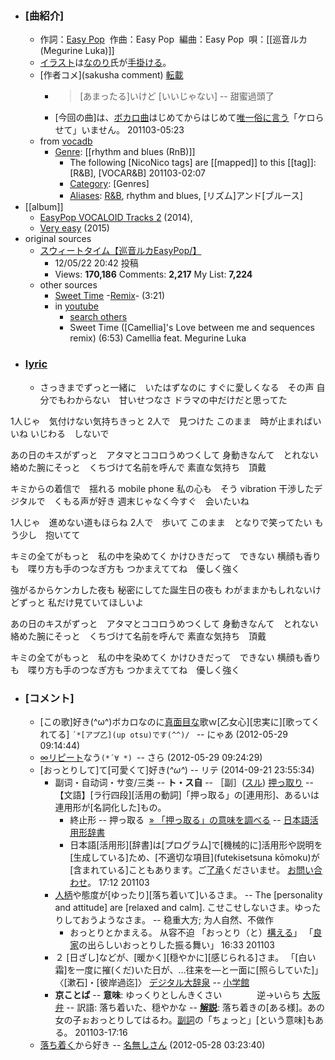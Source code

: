 - ### [曲紹介]
    - 作詞：[Easy Pop](https://w.atwiki.jp/hmiku/pages/6564.html)  
作曲：Easy Pop  
編曲：Easy Pop  
唄：[[巡音ルカ (Megurine Luka)]]
    - [イラスト]([[illustrator]])は[なのり](nanori)氏が[手掛ける](tegakeru)。 
    - [作者コメ](sakusha comment) [転載](tensai)
        - > [あまったる]いけど [いいじゃない] -- 甜蜜過頭了
        - [今回の曲]は、[ボカロ曲]([[VOCALOID]])はじめてからはじめて[唯一](yuiitsu)[俗に言う](zokuniiu)「ケロらせて」いません。
201103-05:23 
    - from [vocadb](https://vocadb.net/S/12446)
        - [Genre]([[genre]]): [[rhythm and blues (RnB)]]
            - The following [NicoNico tags] are [[mapped]] to this [[tag]]: [R&B], [VOCAR&B]
201103-02:07
            - [Category]([[category]]): [Genres]
            - [Aliases]([[alias]]): [R&B](https://vocadb.net/T/375/rnb), rhythm and blues, [リズム]アンド[ブルース]
- [[album]]
    - [EasyPop VOCALOID Tracks 2](https://vocadb.net/Al/8021) (2014),
    - [Very easy](https://vocadb.net/Al/15045) (2015)
- original sources 
    - [スウィートタイム【巡音ルカEasyPop/】](https://www.nicovideo.jp/watch/sm17894581)
        - 12/05/22 20:42 投稿
        - Views: **170,186** Comments: **2,217** My List: **7,224**
    - other sources 
        - [Sweet Time](https://vocadb.net/S/165862) -[Remix]([[remix]])- (3:21)
        - in [youtube](https://www.youtube.com/watch?v=mlOXCrn17ws)
            - [search others](http://www.youtube.com/results?search_query=%e3%80%90%e5%b7%a1%e9%9f%b3%e3%83%ab%e3%82%ab%e3%80%91%e3%80%80%e3%82%b9%e3%82%a6%e3%82%a3%e3%83%bc%e3%83%88%e3%82%bf%e3%82%a4%e3%83%a0%e3%80%80%e3%80%90%e3%82%aa%e3%83%aa%e3%82%b8%e3%83%8a%e3%83%ab%e6%9b%b2%e3%80%91)
            - Sweet Time ([Camellia]'s Love between me and sequences remix) (6:53)
Camellia feat. Megurine Luka
- ### [lyric](https://w.atwiki.jp/hmiku/pages/21733.html)
    - さっきまでずっと一緒に　いたはずなのに
すぐに愛しくなる　その声
自分でもわからない　甘いせつなさ
ドラマの中だけだと思ってた

1人じゃ　気付けない気持ちきっと
2人で　見つけた
このまま　時が止まればいいね
いじわる　しないで

あの日のキスがずっと　アタマとココロうめつくして
身動きなんて　とれない
絡めた腕にそっと　くちづけて名前を呼んで
素直な気持ち　頂戴

キミからの着信で　揺れる mobile phone
私の心も　そう vibration
干渉したデジタルで　くもる声が好き
週末じゃなく今すぐ　会いたいね

1人じゃ　進めない道もほらね
2人で　歩いて
このまま　となりで笑ってたい
もう少し　抱いてて

キミの全てがもっと　私の中を染めてく
かけひきだって　できない
横顔も香りも　喋り方も手のつなぎ方も
つかまえててね　優しく強く

強がるからケンカした夜も
秘密にしてた誕生日の夜も
わがままかもしれないけどずっと
私だけ見ていてほしいよ

あの日のキスがずっと　アタマとココロうめつくして
身動きなんて　とれない
絡めた腕にそっと　くちづけて名前を呼んで
素直な気持ち　頂戴

キミの全てがもっと　私の中を染めてく
かけひきだって　できない
横顔も香りも　喋り方も手のつなぎ方も
つかまえててね　優しく強く
- ### [コメント]
    - [この歌]好き(^ω^)ボカロなのに[真面目な](majimena)歌ｗ[乙女心][忠実に][歌ってくれてる] `´*[アプ乙](up otsu)です(^^)/ ` -- にゃあ (2012-05-29 09:14:44)
    - [∞リピート]([[repeat]])なう`(*´∀ *) `-- さら (2012-05-29 09:24:29)
    - [おっとりして]て[可愛くて]好き(*^ω^*) -- リテ (2014-09-21 23:55:34)
        - 副词・自动词・サ变/三类 -- **ト・ス自** -- ［副］([スル](https://www.weblio.jp/content/%E3%82%B9%E3%83%AB))
[押っ取り](https://www.weblio.jp/content/%E3%81%8A%E3%81%A3%E3%81%A8%E3%82%8A) -- 【文語】[ラ行四段][活用の動詞]「押っ取る」の[連用形]、あるいは連用形が[名詞化した]もの。
            - 終止形 -- 押っ取る  [» 「押っ取る」の意味を調べる](https://www.weblio.jp/content/%E6%8A%BC%E3%81%A3%E5%8F%96%E3%82%8B) -- [日本語活用形辞書](https://www.weblio.jp/cat/dictionary/nhgkt)
            - 日本語[活用形][辞書]は[プログラム]で[機械的に]活用形や説明を[生成している]ため、[不適切な項目](futekisetsuna kōmoku)が[含まれている]こともあります。ご[了承]([[acknowledgement]])くださいませ。 [お問い合わせ](https://help.weblio.jp/feedback)。 
17:12 201103
        - [人柄](Hitogara)や態度が[ゆったり][落ち着いて]いるさま。 -- The [personality and attitude] are [relaxed and calm].
こせこせしないさま。ゆったりしておうようなさま。 -- 稳重大方; 为人自然、不做作
            - おっとりとかまえる。 从容不迫
「おっとり（と）[構える](kamaeru)」
「[良家](Ryōke)の出らしいおっとりした振る舞い」
16:33 201103
        - ２ [日ざし]などが、[暖かく][穏やかに][感じられる]さま。
「[白い霜]を一度に摧(くだ)いた日が、…往来を―と一面に[照らしていた]」〈[漱石]・[彼岸過迄]〉
[デジタル大辞泉](https://www.weblio.jp/cat/dictionary/sgkdj) -- [小学館](https://www.weblio.jp/redirect?dictCode=SGKDJ&url=https%3A%2F%2Fwww.shogakukan.co.jp%2F)
        - **京ことば** -- **意味**: ゆっくりとしんきくさい　　　　逆→いらち
[大阪弁](Ōsaka-ben) -- 訳語: 落ち着いた、穏やかな -- **[解説]([kaisetsu])**: 落ち着きの[ある様]。あの女の子ぉおっとりしてはるわ。[副詞]([[adverb]])の「ちょっと」[という意味]もある。
201103-17:16 
    - [落ち着く](ochitsuku)から好き -- [名無しさん]([[anonymous]]) (2012-05-28 03:23:40)
